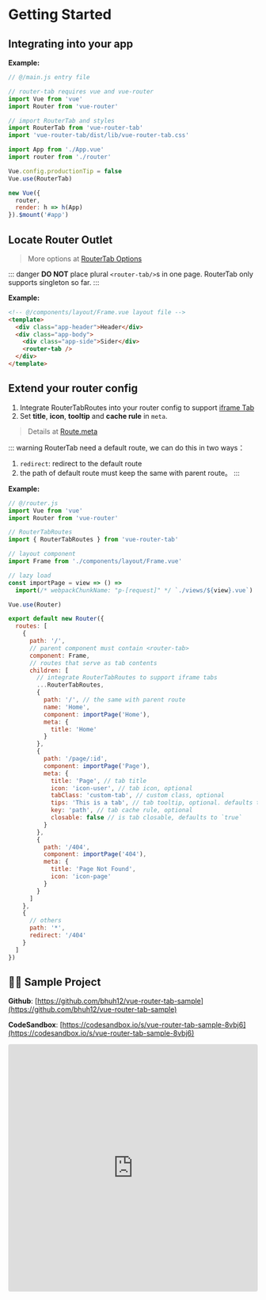 # Getting Started

## Integrating into your app

**Example:**

```javascript {8,9,15}
// @/main.js entry file

// router-tab requires vue and vue-router
import Vue from 'vue'
import Router from 'vue-router'

// import RouterTab and styles
import RouterTab from 'vue-router-tab'
import 'vue-router-tab/dist/lib/vue-router-tab.css'

import App from './App.vue'
import router from './router'

Vue.config.productionTip = false
Vue.use(RouterTab)

new Vue({
  router,
  render: h => h(App)
}).$mount('#app')
```

## Locate Router Outlet

> More options at [RouterTab Options](../../api/README.md#routertab-配置参数)

::: danger
**DO NOT** place plural `<router-tab/>`s in one page. RouterTab only supports singleton so far.
:::

**Example:**

```html {6}
<!-- @/components/layout/Frame.vue layout file -->
<template>
  <div class="app-header">Header</div>
  <div class="app-body">
    <div class="app-side">Sider</div>
    <router-tab />
  </div>
</template>
```

## Extend your router config

1. Integrate RouterTabRoutes into your router config to support [iframe Tab](iframe.md)
2. Set **title**, **icon**, **tooltip** and **cache rule** in `meta`.

> Details at [Route.meta](../../api/README.md#route-meta-路由元信息)

::: warning
RouterTab need a default route, we can do this in two ways：

1. `redirect`: redirect to the default route
2. the path of default route must keep the same with parent route。
   :::

**Example:**

```javascript {6,9,18,20,22,24,26,39,40,41,42,43,44}
// @/router.js
import Vue from 'vue'
import Router from 'vue-router'

// RouterTabRoutes
import { RouterTabRoutes } from 'vue-router-tab'

// layout component
import Frame from './components/layout/Frame.vue'

// lazy load
const importPage = view => () =>
  import(/* webpackChunkName: "p-[request]" */ `./views/${view}.vue`)

Vue.use(Router)

export default new Router({
  routes: [
    {
      path: '/',
      // parent component must contain <router-tab>
      component: Frame,
      // routes that serve as tab contents
      children: [
        // integrate RouterTabRoutes to support iframe tabs
        ...RouterTabRoutes,
        {
          path: '/', // the same with parent route
          name: 'Home',
          component: importPage('Home'),
          meta: {
            title: 'Home'
          }
        },
        {
          path: '/page/:id',
          component: importPage('Page'),
          meta: {
            title: 'Page', // tab title
            icon: 'icon-user', // tab icon, optional
            tabClass: 'custom-tab', // custom class, optional
            tips: 'This is a tab', // tab tooltip, optional. defaults to `meta.title`
            key: 'path', // tab cache rule, optional
            closable: false // is tab closable, defaults to `true`
          }
        },
        {
          path: '/404',
          component: importPage('404'),
          meta: {
            title: 'Page Not Found',
            icon: 'icon-page'
          }
        }
      ]
    },
    {
      // others
      path: '*',
      redirect: '/404'
    }
  ]
})
```

## 👨‍💻 Sample Project

**Github**: [https://github.com/bhuh12/vue-router-tab-sample](https://github.com/bhuh12/vue-router-tab-sample)

**CodeSandbox**: [https://codesandbox.io/s/vue-router-tab-sample-8vbj6](https://codesandbox.io/s/vue-router-tab-sample-8vbj6)

<iframe
  src="https://codesandbox.io/embed/vue-router-tab-sample-8vbj6?fontsize=14&hidenavigation=1&theme=dark"
  style="width:100%; height:500px; border:0; border-radius: 4px; overflow:hidden;"
  title="vue-router-tab-sample"
  allow="geolocation; microphone; camera; midi; vr; accelerometer; gyroscope; payment; ambient-light-sensor; encrypted-media; usb"
  sandbox="allow-modals allow-forms allow-popups allow-scripts allow-same-origin"
></iframe>

